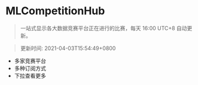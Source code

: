 # MLCompetitionHub

> 一站式显示各大数据竞赛平台正在进行的比赛，每天 16:00 UTC+8 自动更新。
  
> 更新时间: 2021-04-03T15:54:49+0800 

* 多家竞赛平台
* 多种订阅方式
* 下拉查看更多